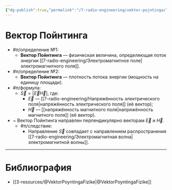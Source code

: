 ```yaml
---
{"dg-publish":true,"permalink":"/7-radio-engineering/vektor-pojntinga/","title":"Вектор Пойнтинга"}
---
```



# Вектор Пойнтинга

- #π/определение №1:
	- **Вектор Пойнтинга** — физическая величина, определяющая поток энергии [[7-radio-engineering/Электромагнитное поле\|электромагнитного поля]].
- #π/определение №2:
	- **Вектор Пойнтинга** — плотность потока энергии (мощность на единицу площади).
- #π/формула:
	- $\vec{S}=[\vec{E}\vec{H}]$, где:
		- $\vec{E}$ — [[7-radio-engineering/Напряжённость электрического поля\|напряжённость электрического поля]] (её вектор);
		- $\vec{H}$ — [[напряжённость магнитного поля\|напряжённость магнитного поля]] (её вектор).
- ~ Вектор Пойнтинга направлен перпендикулярно векторам $\vec{E}$ и $\vec{H}$.
	- #π/следствие:
		- Направление $\vec{S}$ совпадает с направлением распространения [[7-radio-engineering/Электромагнитная волна\|электромагнитной волны]].

---

# Библиография

- [[3-resources/@VektorPoyntingaFizike\|@VektorPoyntingaFizike]]
